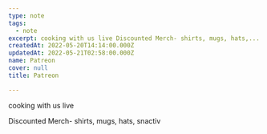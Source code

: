 ```yaml
---
type: note
tags:
  - note
excerpt: cooking with us live Discounted Merch- shirts, mugs, hats,...
createdAt: 2022-05-20T14:14:00.000Z
updatedAt: 2022-05-21T02:58:00.000Z
name: Patreon
cover: null
title: Patreon

---
```


cooking with us live

Discounted Merch- shirts, mugs, hats, snactiv




